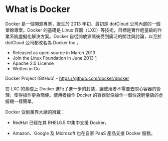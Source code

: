 What is Docker
===============

Docker 是一個開源專案，誕生於 2013 年初，最初是 dotCloud 公司內部的一個業餘專案。Docker 的基礎是 Linux 容器（LXC）等技術，目標是實作輕量級的作業系統虛擬化解決方案。Docker 自從開放源碼後受到廣泛的關注與討論，以至於 dotCloud 公司都改名為 Docker Inc.。

* Released as open source in March 2013
* Join the Linux Foundation in June 2013 [1]
* Apache 2.0 License
* Written in Go

Docker Project (GitHub) - https://github.com/docker/docker

在 LXC 的基礎上 Docker 進行了進一步的封裝，讓使用者不需要去關心容器的管理，使得操作更為簡便。使用者操作 Docker 的容器就像操作一個快速輕量級的虛擬機一樣簡單。

Docker 受到業界大廠的擁戴：

* RedHat 已經在其 RHEL6.5 中集中支援 Docker。
* Amazon、Google 及 Microsoft 也在自家 PaaS 產品支援 Docker 服務。

  [1]: https://blog.docker.com/2013/06/dotcloud-and-docker-join-the-linux-foundation/ "Linux Foundation"
